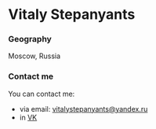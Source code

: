 # Vitaly Stepanyants

### Geography

Moscow, Russia

### Contact me

You can contact me:

- via email: vitalystepanyants@yandex.ru
- in [VK](https://vk.com/vitalikstepaniants)


